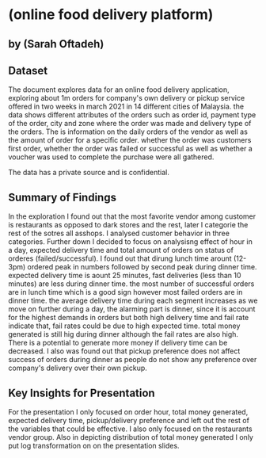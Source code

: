 # (online food delivery platform)
## by (Sarah Oftadeh)


## Dataset

The document explores data for an online food delivery application, exploring about 1m orders for company's own delivery or pickup service offered in two weeks in march 2021 in 14 different cities of Malaysia. the data shows different attributes of the orders such as order id, payment type of the order, city and zone where the order was made and delivery type of the orders. The is information on the daily orders of the vendor as well as the amount of order for a specific order. whether the order was customers first order, whether the order was failed or successful as well as whether a voucher was used to complete the purchase were all gathered.

The data has a private source  and is confidential.



## Summary of Findings

In the exploration I found out that the most favorite vendor among customer is restaurants as opposed to dark stores and the rest, later I categorie the rest of the sotres all asshops. 
I analysed customer behavior in three categories.
Further down I decided to focus on analysisng effect of hour in a day, expected delivery time and total amount of orders on status of orderes (failed/successful).
I found out that dirung lunch time arount (12-3pm) ordered peak in numbers followed by second peak during dinner time. expected delivery time is aount 25 minutes, fast deliveries (less than 10 minutes) are less during dinner time.
the most number of successful orders are in lunch time which is a good sign however most failed  orders are in dinner time.
the average delivery time during each segment increases as we move on further during a day, the alarming part is dinner, since it is account for the highest demands in orders but both high delivery time and fail rate indicate that, fail rates could be due to high expected time.
total money generated is still hig during dinner although the fail rates are also high. There is a potential to generate more money if delivery time can be decreased. I also was found out that pickup preference does not affect success of orders during dinner as people do not show any preference over company's delivery over their own pickup.




## Key Insights for Presentation

For the presentation I only focused on order hour, total money generated, expected delivery time, pickup/delivery preference and left out the rest of the variables that could be effective. I also only focused on the restaurants vendor group.
Also in depicting distribution of total money generated I only put log transformation on on the presentation slides. 

 